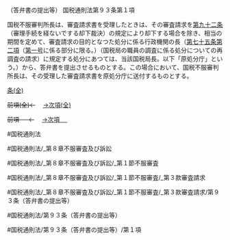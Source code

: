（答弁書の提出等）
国税通則法第９３条第１項

国税不服審判所長は、審査請求書を受理したときは、その審査請求を[第九十二条](国税通則法＿＿＿＿＿第９２条第１項)（審理手続を経ないでする却下裁決）の規定により却下する場合を除き、相当の期間を定めて、審査請求の目的となつた処分に係る行政機関の長（[第七十五条第二項](国税通則法＿＿＿＿＿第７５条第２項)（[第一号](国税通則法＿＿＿＿＿第９３条第１項第１号)に係る部分に限る。）（国税局の職員の調査に係る処分についての再調査の請求）に規定する処分にあつては、当該国税局長。以下「原処分庁」という。）から、答弁書を提出させるものとする。この場合において、国税不服審判所長は、その受理した審査請求書を原処分庁に送付するものとする。

[条(全)](国税通則法＿＿＿＿＿第９３条_.md)

~~前項(全)←~~　  [→次項(全)](国税通則法＿＿＿＿＿第９３条第２項_.md)

~~前項 　 ←~~　  [→次項 　 ](国税通則法＿＿＿＿＿第９３条第２項.md)



#国税通則法

#国税通則法/_第８章不服審査及び訴訟

#国税通則法/_第８章不服審査及び訴訟/_第１節不服審査

#国税通則法/_第８章不服審査及び訴訟/_第１節不服審査/_第３款審査請求

#国税通則法/_第８章不服審査及び訴訟/_第１節不服審査/_第３款審査請求/第９３条（答弁書の提出等）

#国税通則法/第９３条（答弁書の提出等）

#国税通則法/第９３条（答弁書の提出等）/第１項

